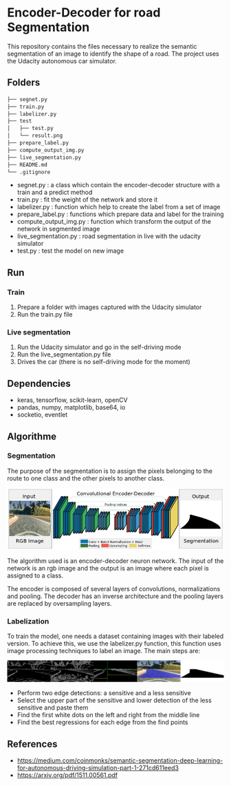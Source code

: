 # Encoder-Decoder for road Segmentation

This repository contains the files necessary to realize the semantic segmentation of an image to identify the shape of a road. The project uses the Udacity autonomous car simulator.

## Folders

```bash
├── segnet.py
├── train.py
├── labelizer.py
├── test 
│   ├── test.py
│   └── result.png
├── prepare_label.py
├── compute_output_img.py
├── live_segmentation.py
├── README.md
└── .gitignore
```

* segnet.py : a class which contain the encoder-decoder structure with a train and a predict method
* train.py : fit the weight of the network and store it
* labelizer.py : function which help to create the label from a set of image
* prepare_label.py : functions which prepare data and label for the training
* compute_output_img.py : function which transform the output of the network in segmented image
* live_segmentation.py : road segmentation in live with the udacity simulator
* test.py : test the model on new image

## Run

### Train

1. Prepare a folder with images captured with the Udacity simulator
2. Run the train.py file

### Live segmentation

1. Run the Udacity simulator and go in the self-driving mode
2. Run the live_segmentation.py file
3. Drives the car (there is no self-driving mode for the moment)

## Dependencies

* keras, tensorflow, scikit-learn, openCV
* pandas, numpy, matplotlib, base64, io
* socketio, eventlet

## Algorithme

### Segmentation

The purpose of the segmentation is to assign the pixels belonging to the route to one class and the other pixels to another class.

![segnet](https://github.com/amaurylekens/SDC_Segnet/blob/master/images/segnet.png)

The algorithm used is an encoder-decoder neuron network. The input of the network is an rgb image and the output is an image where each pixel is assigned to a class. 

The encoder is composed of several layers of convolutions, normalizations and pooling. The decoder has an inverse architecture and the pooling layers are replaced by oversampling layers.

### Labelization

To train the model, one needs a dataset containing images with their labeled version. To achieve this, we use the labelizer.py function, this function uses image processing techniques to label an image. The main steps are:

![segnet](https://github.com/amaurylekens/SDC_Segnet/blob/master/images/labelization.png)

* Perform two edge detections: a sensitive and a less sensitive
* Select the upper part of the sensitive and lower detection of the less sensitive and paste them
* Find the first white dots on the left and right from the middle line
* Find the best regressions for each edge from the find points


## References

* https://medium.com/coinmonks/semantic-segmentation-deep-learning-for-autonomous-driving-simulation-part-1-271cd611eed3
* https://arxiv.org/pdf/1511.00561.pdf
